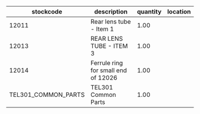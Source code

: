|stockcode|description|quantity|location|
|---------|-----------|--------|--------|
|12011|Rear lens tube - Item 1|1.00||
|12013|REAR LENS TUBE - ITEM 3|1.00||
|12014|Ferrule ring for small end of 12026|1.00||
|TEL301_COMMON_PARTS|TEL301 Common Parts|1.00||
